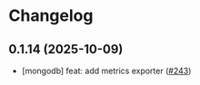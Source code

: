 # Changelog

## 0.1.14 (2025-10-09)

* [mongodb] feat: add metrics exporter ([#243](https://github.com/CloudPirates-io/helm-charts/pull/243))
